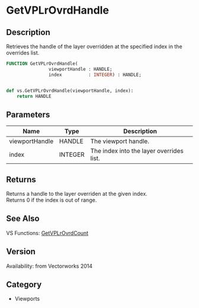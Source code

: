 # GetVPLrOvrdHandle

## Description
Retrieves the handle of the layer overridden at the specified index in the overrides list.

```pascal
FUNCTION GetVPLrOvrdHandle(
				viewportHandle : HANDLE;
				index          : INTEGER) : HANDLE;
```

```python

def vs.GetVPLrOvrdHandle(viewportHandle, index):
    return HANDLE
```

## Parameters
|Name|Type|Description|
|---|---|---|
|viewportHandle|HANDLE|The viewport handle.|
|index|INTEGER|The index into the layer overrides list.|

## Returns
Returns a handle to the layer overriden at the given index.<BR>
Returns 0 if the index is out of range.

## See Also
VS Functions:
[GetVPLrOvrdCount](GetVPLrOvrdCount.md)

## Version
Availability: from Vectorworks 2014
## Category
* Viewports

